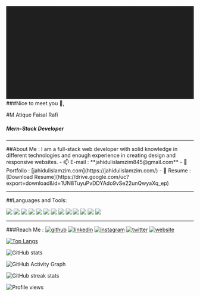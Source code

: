 <img src="./images/M Atique Faisal Rafi (1).gif"  width="1000" height="250">
###Nice to meet you 👋,

#M Atique Faisal Rafi
##### Mern-Stack Developer
<hr>
##About Me :
I am a full-stack web developer with solid knowledge in different technologies
and enough experience in creating design and responsive websites.
- 📫 E-mail : **jahidulislamzim845@gmail.com**
- 📝 Portfolio : [jahidulislamzim.com](https://jahidulislamzim.com/)
- 📄 Resume : [Download Resume](https://drive.google.com/uc?export=download&id=1UN8TuyuPvDDYAdo9vSe22unQwyaXq_ep)
<hr>
##Languages and Tools:
<p align="left">
<img src="https://img.icons8.com/color/48/000000/c-plus-plus-logo.png"/>
<img src="https://img.icons8.com/color/48/000000/css3.png"/>
<img src="https://img.icons8.com/color/48/000000/html-5--v1.png"/>
<img src="https://img.icons8.com/color/50/000000/bootstrap.png"/>
<img src="https://img.icons8.com/color/50/000000/javascript--v1.png"/>
<img src="https://img.icons8.com/cute-clipart/50/000000/react-native.png"/>
<img src="https://img.icons8.com/color/48/000000/material-ui.png"/>
<img src="https://img.icons8.com/color/48/000000/firebase.png"/>
<img src="https://img.icons8.com/color/48/000000/mongodb.png"/>
 <img src="https://img.icons8.com/color/48/000000/heroku.png"/>
 <img src="https://img.icons8.com/color/48/000000/nodejs.png"/>
 <img src="https://img.icons8.com/color/48/000000/redux.png"/>
 <img src="https://img.icons8.com/color/48/000000/sass.png"/>
 </p>
<hr>








 

###Reach Me :
[<img src='https://cdn.jsdelivr.net/npm/simple-icons@3.0.1/icons/github.svg' alt='github' height='30'>](https://github.com/matiquefaisal)  [<img src='https://cdn.jsdelivr.net/npm/simple-icons@3.0.1/icons/linkedin.svg' alt='linkedin' height='30'>](https://www.linkedin.com/in/matiquefaisalrafi/)  [<img src='https://cdn.jsdelivr.net/npm/simple-icons@3.0.1/icons/instagram.svg' alt='instagram' height='30'>](https://www.instagram.com/matiquefaisalrafi/)  [<img src='https://cdn.jsdelivr.net/npm/simple-icons@3.0.1/icons/twitter.svg' alt='twitter' height='30'>](https://twitter.com/matiquefaisal)  [<img src='https://cdn.jsdelivr.net/npm/simple-icons@3.0.1/icons/icloud.svg' alt='website' height='30'>](https://matiquefasialrafi.netlify.app)  





[![Top Langs](https://github-readme-stats.vercel.app/api/top-langs/?username=matiquefaisal)](https://github.com/anuraghazra/github-readme-stats)

![GitHub stats](https://github-readme-stats.vercel.app/api?username=matiquefaisal&show_icons=true&count_private=true)  

![GitHub Activity Graph](https://activity-graph.herokuapp.com/graph?username=matiquefaisal)  


![GitHub streak stats](https://github-readme-streak-stats.herokuapp.com/?user=matiquefaisal)  

![Profile views](https://gpvc.arturio.dev/matiquefaisal)  
